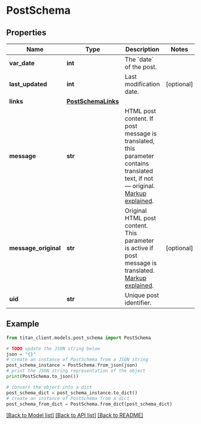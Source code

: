# PostSchema


## Properties

Name | Type | Description | Notes
------------ | ------------- | ------------- | -------------
**var_date** | **int** | The &#x60;date&#x60; of the post. | 
**last_updated** | **int** | Last modification date. | [optional] 
**links** | [**PostSchemaLinks**](PostSchemaLinks.md) |  | 
**message** | **str** | HTML post content. If post message is translated, this parameter contains translated text, if not — original. [Markup explained](#forum-post-or-pm-markup). | 
**message_original** | **str** | Original HTML post content. This parameter is active if post message is translated. [Markup explained](#forum-post-or-pm-markup). | [optional] 
**uid** | **str** | Unique post identifier. | 

## Example

```python
from titan_client.models.post_schema import PostSchema

# TODO update the JSON string below
json = "{}"
# create an instance of PostSchema from a JSON string
post_schema_instance = PostSchema.from_json(json)
# print the JSON string representation of the object
print(PostSchema.to_json())

# convert the object into a dict
post_schema_dict = post_schema_instance.to_dict()
# create an instance of PostSchema from a dict
post_schema_from_dict = PostSchema.from_dict(post_schema_dict)
```
[[Back to Model list]](../README.md#documentation-for-models) [[Back to API list]](../README.md#documentation-for-api-endpoints) [[Back to README]](../README.md)


